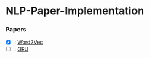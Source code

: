 # NLP-Paper-Implementation
### Papers
- [x] : [Word2Vec](https://arxiv.org/abs/1301.3781)  
- [ ] : [GRU](https://arxiv.org/abs/1412.3555)
